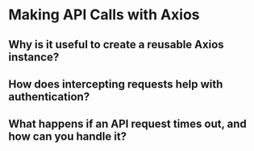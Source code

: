 # Making API Calls with Axios

## Why is it useful to create a reusable Axios instance?

## How does intercepting requests help with authentication?

## What happens if an API request times out, and how can you handle it?
